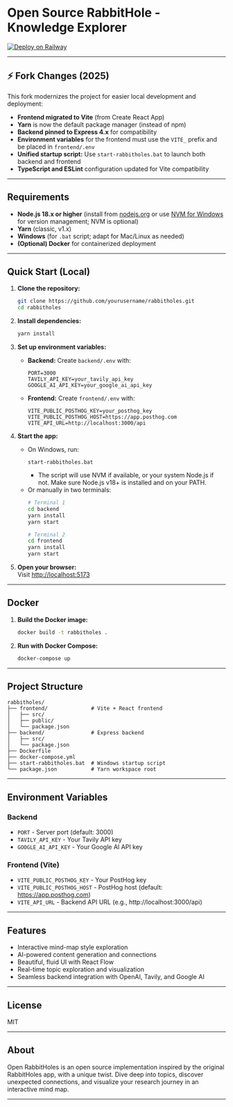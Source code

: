 # Open Source RabbitHole - Knowledge Explorer

[![Deploy on Railway](https://railway.app/button.svg)](https://railway.app/)

---

## ⚡️ Fork Changes (2025)

This fork modernizes the project for easier local development and deployment:

- **Frontend migrated to Vite** (from Create React App)
- **Yarn** is now the default package manager (instead of npm)
- **Backend pinned to Express 4.x** for compatibility
- **Environment variables** for the frontend must use the `VITE_` prefix and be placed in `frontend/.env`
- **Unified startup script:** Use `start-rabbitholes.bat` to launch both backend and frontend
- **TypeScript and ESLint** configuration updated for Vite compatibility

---

## Requirements

- **Node.js 18.x or higher** (install from [nodejs.org](https://nodejs.org/) or use [NVM for Windows](https://github.com/coreybutler/nvm-windows) for version management; NVM is optional)
- **Yarn** (classic, v1.x)
- **Windows** (for `.bat` script; adapt for Mac/Linux as needed)
- **(Optional) Docker** for containerized deployment

---

## Quick Start (Local)

1. **Clone the repository:**
   ```bash
   git clone https://github.com/yourusername/rabbitholes.git
   cd rabbitholes
   ```

2. **Install dependencies:**
   ```bash
   yarn install
   ```

3. **Set up environment variables:**

   - **Backend:** Create `backend/.env` with:
     ```
     PORT=3000
     TAVILY_API_KEY=your_tavily_api_key
     GOOGLE_AI_API_KEY=your_google_ai_api_key
     ```

   - **Frontend:** Create `frontend/.env` with:
     ```
     VITE_PUBLIC_POSTHOG_KEY=your_posthog_key
     VITE_PUBLIC_POSTHOG_HOST=https://app.posthog.com
     VITE_API_URL=http://localhost:3000/api
     ```

4. **Start the app:**
   - On Windows, run:
     ```
     start-rabbitholes.bat
     ```
     - The script will use NVM if available, or your system Node.js if not. Make sure Node.js v18+ is installed and on your PATH.
   - Or manually in two terminals:
     ```bash
     # Terminal 1
     cd backend
     yarn install
     yarn start

     # Terminal 2
     cd frontend
     yarn install
     yarn start
     ```

5. **Open your browser:**  
   Visit [http://localhost:5173](http://localhost:5173)

---

## Docker

1. **Build the Docker image:**
   ```bash
   docker build -t rabbitholes .
   ```

2. **Run with Docker Compose:**
   ```bash
   docker-compose up
   ```

---

## Project Structure

```
rabbitholes/
├── frontend/              # Vite + React frontend
│   ├── src/
│   ├── public/
│   └── package.json
├── backend/               # Express backend
│   ├── src/
│   └── package.json
├── Dockerfile
├── docker-compose.yml
├── start-rabbitholes.bat  # Windows startup script
└── package.json           # Yarn workspace root
```

---

## Environment Variables

### Backend
- `PORT` - Server port (default: 3000)
- `TAVILY_API_KEY` - Your Tavily API key
- `GOOGLE_AI_API_KEY` - Your Google AI API key

### Frontend (Vite)
- `VITE_PUBLIC_POSTHOG_KEY` - Your PostHog key
- `VITE_PUBLIC_POSTHOG_HOST` - PostHog host (default: https://app.posthog.com)
- `VITE_API_URL` - Backend API URL (e.g., http://localhost:3000/api)

---

## Features

- Interactive mind-map style exploration
- AI-powered content generation and connections
- Beautiful, fluid UI with React Flow
- Real-time topic exploration and visualization
- Seamless backend integration with OpenAI, Tavily, and Google AI

---

## License

MIT

---

## About

Open RabbitHoles is an open source implementation inspired by the original RabbitHoles app, with a unique twist. Dive deep into topics, discover unexpected connections, and visualize your research journey in an interactive mind map.

---
